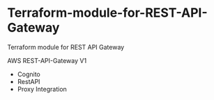 # Terraform-module-for-REST-API-Gateway
Terraform module for REST API Gateway

AWS REST-API-Gateway V1
- Cognito
- RestAPI
- Proxy Integration

